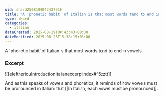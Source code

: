 ```yaml
---
uid: shard2508190043437510
title: "A 'phonetic habit' of Italian is that most words tend to end in vowels."
type: shard
categories:
  - italian
dateCreated: 2025-08-19T00:43:43+08:00
dateModified: 2025-08-23T15:38:15+08:00
---
```

A 'phonetic habit' of Italian is that most words tend to end in vowels.

### Excerpt
![[eleftheriouIntroductionItalianexcerptindex#^5zztt]]

And as this speaks of vowels and phonetics, it reminds of how vowels must be pronounced in Italian: that [[In Italian, each vowel must be pronounced]]. 